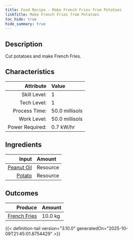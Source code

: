 ```yaml
---
title: Food Recipe - Make French Fries from Potatoes
linkTitle: Make French Fries from Potatoes
toc_hide: true
hide_summary: true
---
```

<!-- This is generated by the MarsSim HelpGenertor, do not edit. -->

## Description
Cut potatoes and make French Fries.

## Characteristics

| Attribute      | Value |
|--------:|:------|
|Skill Level:|1|
|Tech Level:|1|
|Process Time:|50.0 millisols|
|Work Level:|50.0 millisols|
|Power Required:|0.7 kW/hr|

## Ingredients

| Input      | Amount |
|--------:|:------|
|[Peanut Oil](/docs/definitions/resource/peanut-oil)|Resource|1.0 kg|
|[Potato](/docs/definitions/resource/potato)|Resource|10.0 kg|

## Outcomes


| Produce      | Amount |
|--------:|:------|
|[French Fries](/docs/definitions/resource/french-fries)|10.0 kg|



{{< definition-tail version="3.10.0" generatedOn="2025-10-09T21:45:01.8754429" >}}



